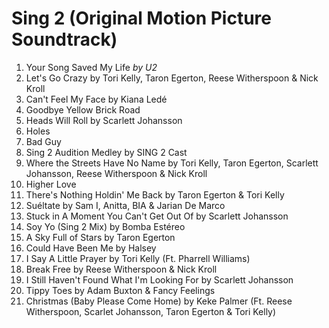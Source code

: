 # Sing 2 (Original Motion Picture Soundtrack)

1. Your Song Saved My Life _by U2_
2. Let's Go Crazy by Tori Kelly, Taron Egerton, Reese Witherspoon & Nick Kroll
3. Can't Feel My Face by Kiana Ledé
4. Goodbye Yellow Brick Road
5. Heads Will Roll by Scarlett Johansson
6. Holes
7. Bad Guy
8. Sing 2 Audition Medley by SING 2 Cast
9. Where the Streets Have No Name by Tori Kelly, Taron Egerton, Scarlett Johansson, Reese Witherspoon & Nick Kroll
10. Higher Love
11. There's Nothing Holdin' Me Back by Taron Egerton & Tori Kelly
12. Suéltate by Sam I, Anitta, BIA & Jarian De Marco
13. Stuck in A Moment You Can't Get Out Of by Scarlett Johansson
14. Soy Yo (Sing 2 Mix) by Bomba Estéreo
15. A Sky Full of Stars by Taron Egerton
16. Could Have Been Me by Halsey
17. I Say A Little Prayer by Tori Kelly (Ft. Pharrell Williams)
18. Break Free by Reese Witherspoon & Nick Kroll
19. I Still Haven't Found What I'm Looking For by Scarlett Johansson
20. Tippy Toes by Adam Buxton & Fancy Feelings
21. Christmas (Baby Please Come Home) by Keke Palmer (Ft. Reese Witherspoon, Scarlet Johansson, Taron Egerton & Tori Kelly)
